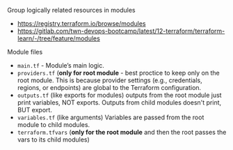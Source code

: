 Group logically related resources in modules

- https://registry.terraform.io/browse/modules
- https://gitlab.com/twn-devops-bootcamp/latest/12-terraform/terraform-learn/-/tree/feature/modules

Module files
- `main.tf` - Module’s main logic.
- `providers.tf` (**only for root module** - best proctice to keep only on the root module. This is because provider settings (e.g., credentials, regions, or endpoints) are global to the Terraform configuration.
- `outputs.tf` (like exports for modules) outputs from the root module just print variables, NOT exports.  Outputs from child modules doesn't print, BUT export.
- `variables.tf` (like arguments) Variables are passed from the root module to child modules.
- `terraform.tfvars` (**only for the root module** and then the root passes the vars to its child modules)
